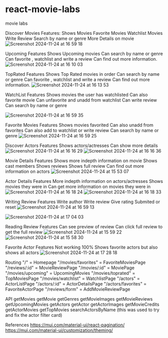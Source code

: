 # react-movie-labs
movie labs

Discover Movies
Features:
Shows Movies
Favorite Movies
Watchlist Movies
Write Review
Search by name or genre
More Details on movie
![Screenshot 2024-11-24 at 16 59 18](https://github.com/user-attachments/assets/42e3e70a-9917-4f9b-876f-08d1f0df53fa)


Upcoming
Features
Shows Upcoming movies 
Can search by name or genre
Can favorite , watchlist and write a review 
Can find out more information.
![Screenshot 2024-11-24 at 16 10 03](https://github.com/user-attachments/assets/f538ec7f-4445-423a-9e27-46b072633a10)


TopRated
Features
Shows Top Rated movies in order 
Can search by name or genre
Can favorite , watchlist and write a review 
Can find out more information.
![Screenshot 2024-11-24 at 16 13 53](https://github.com/user-attachments/assets/94da22b5-3587-4bfe-86a5-5988841016b4)


WatchList
Features
Shows movies the user has watchlisted
Can also favorite movie
Can unfavorite and unadd from watchlist
Can write review
Can search by name or genre

![Screenshot 2024-11-24 at 16 59 35](https://github.com/user-attachments/assets/8a2a2ee3-98df-4a76-8787-407b84928a47)

Favorite Movies
Features
Shows movies favorited
Can also unadd from favorites
Can also add to watchlist or write review
Can search by name or genre
![Screenshot 2024-11-24 at 16 59 25](https://github.com/user-attachments/assets/d8f5f30b-955b-41ae-a481-810963f2c2e5)

Discover Actors
Features
Shows actors/actresses
Can show more details
![Screenshot 2024-11-24 at 16 16 29](https://github.com/user-attachments/assets/c92ab00a-8804-4b9f-9543-c4981c7e11dc)
![Screenshot 2024-11-24 at 16 16 36](https://github.com/user-attachments/assets/94e0992f-85de-47a6-ae21-568e07c457bc)

Movie Details
Features
Shows more indepth information on movie
Shows cast members 
Shows reviews
Shows full review 
Can find out more information on actors
![Screenshot 2024-11-24 at 15 53 07](https://github.com/user-attachments/assets/ed953676-b0fb-462c-896d-4dfe2bf2b24f)

Actor Details
Features
More indepth information on actors/actresses
Shows movies they were in
Can get more information on movies they were in
![Screenshot 2024-11-24 at 16 18 24](https://github.com/user-attachments/assets/3649c809-c9d8-4cca-bbeb-2ae65943cb89)
![Screenshot 2024-11-24 at 16 18 33](https://github.com/user-attachments/assets/c431e505-f394-438a-861b-3a0f69e28758)

Writing Review 
Features
Write author
Write review 
Give rating 
Submited or reset
![Screenshot 2024-11-24 at 16 59 13](https://github.com/user-attachments/assets/dd62ec8c-2b93-4d45-a935-1cd86125a63b)

![Screenshot 2024-11-24 at 17 04 03](https://github.com/user-attachments/assets/416983a9-396f-4134-8471-22ba4328c343)

Reading Review 
Features
Can see preview of review
Can click full review to get the full review
![Screenshot 2024-11-24 at 15 59 22](https://github.com/user-attachments/assets/ec40ea9d-c0e6-4bed-8b9c-7c0eec3f6e4e)
![Screenshot 2024-11-24 at 15 58 30](https://github.com/user-attachments/assets/daf990f7-c1bb-46f1-8c42-44d4f6215665)


Favorite Actor
Features 
Not working 100% 
Shows favorite actors but also shows all actors
![Screenshot 2024-11-24 at 17 28 18](https://github.com/user-attachments/assets/1316070b-2d45-446a-8a9a-ef85b2bf6b88)



Routing
"/" = Homepage
"/movies/favorites" = FavoriteMoviesPage
"/reviews/:id" = MovieReviewPage
"/movies/:id" = MoviePage
"/movies/upcoming" = UpcomingMovies
"/movies/toprated" = TopMoviesPage
"/movies/watchlist" = WatchlistPage
"/actors" = ActorListPage
"/actors/:id" = ActorDetailsPage
"/actors/favorites" = FavoriteActorPage
"/reviews/form" = AddMovieReviewPage 



API 
getMovies
getMovie
getGenres
getMovieImages
getMovieReviews
getUpcomingMovies
getActors
getActor
getActorImages
getMovieCredits
getActorMovies
getTopMovies
searchActorsByName (this was used to try and fix the actor filter card)


References
https://mui.com/material-ui/react-pagination/ 
https://mui.com/material-ui/customization/theming/



